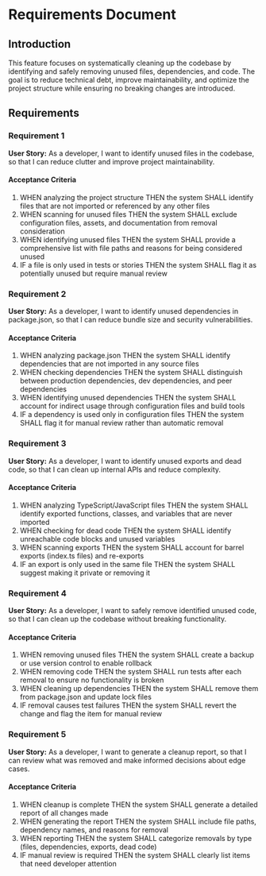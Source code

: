 # Requirements Document

## Introduction

This feature focuses on systematically cleaning up the codebase by identifying and safely removing unused files, dependencies, and code. The goal is to reduce technical debt, improve maintainability, and optimize the project structure while ensuring no breaking changes are introduced.

## Requirements

### Requirement 1

**User Story:** As a developer, I want to identify unused files in the codebase, so that I can reduce clutter and improve project maintainability.

#### Acceptance Criteria

1. WHEN analyzing the project structure THEN the system SHALL identify files that are not imported or referenced by any other files
2. WHEN scanning for unused files THEN the system SHALL exclude configuration files, assets, and documentation from removal consideration
3. WHEN identifying unused files THEN the system SHALL provide a comprehensive list with file paths and reasons for being considered unused
4. IF a file is only used in tests or stories THEN the system SHALL flag it as potentially unused but require manual review

### Requirement 2

**User Story:** As a developer, I want to identify unused dependencies in package.json, so that I can reduce bundle size and security vulnerabilities.

#### Acceptance Criteria

1. WHEN analyzing package.json THEN the system SHALL identify dependencies that are not imported in any source files
2. WHEN checking dependencies THEN the system SHALL distinguish between production dependencies, dev dependencies, and peer dependencies
3. WHEN identifying unused dependencies THEN the system SHALL account for indirect usage through configuration files and build tools
4. IF a dependency is used only in configuration files THEN the system SHALL flag it for manual review rather than automatic removal

### Requirement 3

**User Story:** As a developer, I want to identify unused exports and dead code, so that I can clean up internal APIs and reduce complexity.

#### Acceptance Criteria

1. WHEN analyzing TypeScript/JavaScript files THEN the system SHALL identify exported functions, classes, and variables that are never imported
2. WHEN checking for dead code THEN the system SHALL identify unreachable code blocks and unused variables
3. WHEN scanning exports THEN the system SHALL account for barrel exports (index.ts files) and re-exports
4. IF an export is only used in the same file THEN the system SHALL suggest making it private or removing it

### Requirement 4

**User Story:** As a developer, I want to safely remove identified unused code, so that I can clean up the codebase without breaking functionality.

#### Acceptance Criteria

1. WHEN removing unused files THEN the system SHALL create a backup or use version control to enable rollback
2. WHEN removing code THEN the system SHALL run tests after each removal to ensure no functionality is broken
3. WHEN cleaning up dependencies THEN the system SHALL remove them from package.json and update lock files
4. IF removal causes test failures THEN the system SHALL revert the change and flag the item for manual review

### Requirement 5

**User Story:** As a developer, I want to generate a cleanup report, so that I can review what was removed and make informed decisions about edge cases.

#### Acceptance Criteria

1. WHEN cleanup is complete THEN the system SHALL generate a detailed report of all changes made
2. WHEN generating the report THEN the system SHALL include file paths, dependency names, and reasons for removal
3. WHEN reporting THEN the system SHALL categorize removals by type (files, dependencies, exports, dead code)
4. IF manual review is required THEN the system SHALL clearly list items that need developer attention